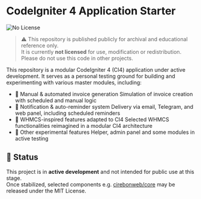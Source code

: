 # CodeIgniter 4 Application Starter
![No License](https://img.shields.io/badge/license-none-red)

> ⚠️ This repository is published publicly for archival and educational reference only.  
> It is currently **not licensed** for use, modification or redistribution.  
> Please do not use this code in other projects.

This repository is a modular CodeIgniter 4 (CI4) application under active development. It serves as a personal testing ground for building and experimenting with various master modules, including:

- 🧾 Manual & automated invoice generation Simulation of invoice creation with scheduled and manual logic
- 📣 Notification & auto-reminder system Delivery via email, Telegram, and web panel, including scheduled reminders
- 🔁 WHMCS-inspired features adapted to CI4 Selected WHMCS functionalities reimagined in a modular CI4 architecture
- 🧪 Other experimental features Helper, admin panel and some modules in active testing

## 🚧 Status

This project is in **active development** and not intended for public use at this stage.  
Once stabilized, selected components e.g. [cirebonweb/core](https://github.com/cirebonweb/core) may be released under the MIT License.
